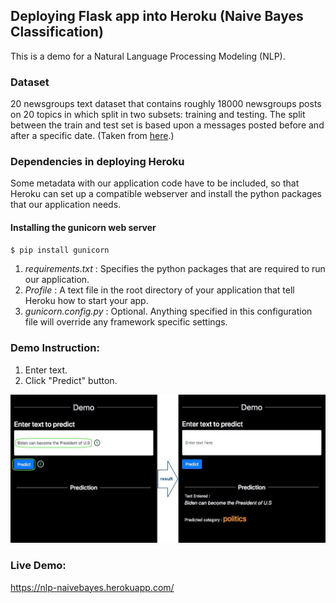 ## Deploying Flask app into Heroku (Naive Bayes Classification)

This is a demo for a Natural Language Processing Modeling (NLP).

### Dataset
20 newsgroups text dataset that contains roughly 18000 newsgroups posts on 20 topics in which split in two subsets: training and testing.
The split between the train and test set is based upon a messages posted before and after a specific date. (Taken from <a href="https://scikit-learn.org/0.19/datasets/twenty_newsgroups.html">here</a>.)

### Dependencies in deploying Heroku
Some metadata with our application code have to be included, so that Heroku can set up a compatible webserver and install the python packages that our application needs.

#### Installing the gunicorn web server
~~~sh
$ pip install gunicorn
~~~

1. <i>requirements.txt</i> : Specifies the python packages that are required to run our application.
2. <i>Profile</i> : A text file in the root directory of your application that tell Heroku how to start your app.
3. <i>gunicorn.config.py</i> : Optional. Anything specified in this configuration file will override any framework specific settings.

### Demo Instruction:
1. Enter text.
2. Click "Predict" button.

![Demo](/static/img/demo.jpg)


### Live Demo:
https://nlp-naivebayes.herokuapp.com/
